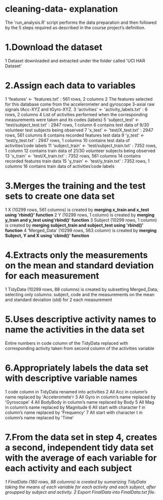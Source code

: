# cleaning-data- explanation
The 'run_analysis.R' script performs the data preparation and then followed by the 5 steps required as described in the course project’s definition.

# 1.Download the dataset
1 Dataset downloaded and extracted under the folder called 'UCI HAR Dataset'

# 2.Assign each data to variables
1  'features' <- 'features.txt' : 561 rows, 2 columns
2  The features selected for this database come from the accelerometer and gyroscope 3-axial raw signals tAcc-XYZ and tGyro-XYZ.
3  'activities' <- 'activity_labels.txt' : 6 rows, 2 columns
4  List of activities performed when the corresponding measurements were taken and its codes (labels)
5  'subject_test' <- 'test/subject_test.txt' : 2947 rows, 1 column
6  contains test data of 9/30 volunteer test subjects being observed
7  'x_test' <- 'test/X_test.txt' : 2947 rows, 561 columns
8  contains recorded features test data
9  'y_test' <- 'test/y_test.txt' : 2947 rows, 1 columns
10 contains test data of activities’code labels
11 'subject_train' <- 'test/subject_train.txt' : 7352 rows, 1 column
12 contains train data of 21/30 volunteer subjects being observed
13 'x_train' <- 'test/X_train.txt' : 7352 rows, 561 columns
14 contains recorded features train data
15 'y_train' <- 'test/y_train.txt' : 7352 rows, 1 columns
16 contains train data of activities’code labels

# 3.Merges the training and the test sets to create one data set
1  X (10299 rows, 561 columns) is created by **merging x_train and x_test using 'rbind()' function**
2  Y (10299 rows, 1 column) is created by **merging y_train and y_test using'rbind()' function**
3  Subject (10299 rows, 1 column) is created by **merging subject_train and subject_test using 'rbind()' function**
4  'Merged_Data' (10299 rows, 563 column) is created by **merging Subject, Y and X using 'cbind()' function**

# 4.Extracts only the measurements on the mean and standard deviation for each measurement
1  TidyData (10299 rows, 88 columns) is created by subsetting Merged_Data, selecting only columns: subject, code and the measurements on the mean and standard deviation (std) for 2  each measurement

# 5.Uses descriptive activity names to name the activities in the data set
Entire numbers in code column of the TidyData replaced with corresponding activity taken from second column of the activities variable

# 6.Appropriately labels the data set with descriptive variable names
1 code column in TidyData renamed into activities
2 All Acc in column’s name replaced by 'Acceleromete'r
3 All Gyro in column’s name replaced by 'Gyroscope'
4 All BodyBody in column’s name replaced by Body
5 All Mag in column’s name replaced by Magnitude
6 All start with character f in column’s name replaced by 'Frequency'
7 All start with character t in column’s name replaced by 'Time'

# 7.From the data set in step 4, creates a second, independent tidy data set with the average of each variable for each activity and each subject
*1 FinalData (180 rows, 88 columns) is created by sumarizing TidyData taking the means of each variable for each activity and each subject, after groupped by subject and activity.
2 Export FinalData into FinalData.txt file.*

